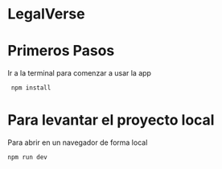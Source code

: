 # LegalVerse

# Primeros Pasos
Ir a la terminal para comenzar a usar la app

```bash
 npm install
```
 
 
# Para levantar el proyecto local 
Para abrir en un navegador de forma local

```bash
npm run dev
```